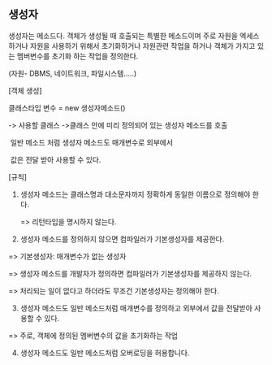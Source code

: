 ## 생성자

생성자는 메소드다. 객체가 생성될 때 호출되는 특별한 메소드이며 주로 자원을 엑세스하거나 자원을 사용하기 위해서 초기화하거나 자원관련 작업을 하거나 객체가 가지고 있는 멤버변수를 초기화 하는 작업을 정의한다.

(자원- DBMS, 네이트워크, 파일시스템.....)



[객체 생성]

클래스타입 변수 = new 생성자메소드()

-> 사용할 클래스                ->클래스 안에 미리 정의되어 있는 생성자 메소드를 호출

​												일반 메소드 처럼 생성자 메소드도 매개변수로 외부에서

​												값은 전달 받아 사용할 수 있다.



[규칙]

1. 생성자 메소드는 클래스명과 대소문자까지 정확하게 동일한 이름으로 정의해야 한다.

   => 리턴타입을 명시하지 않는다.

2.  생성자 메소드를 정의하지 않으면 컴파일러가 기본생성자를 제공한다.

   => 기본생성자: 매개변수가 없는 생성자

   => 생성자 메소드를 개발자가 정의하면 컴파일러가 기본생성자를 제공하지 않는다.

   => 처리되는 일이 없다고 하더라도 무조건 기본생성자는 정의해야 한다.

   

3.  생성자 메소드도 일반 메소드처럼 매개변수를 정의하고 외부에서 값을 전달받아 사용할 수 있다.

   => 주로, 객체에 정의된 멤버변수의 값을 초기화하는 작업

4. 생성자 메소드도 일반 메소드처럼 오버로딩을 허용합니다.